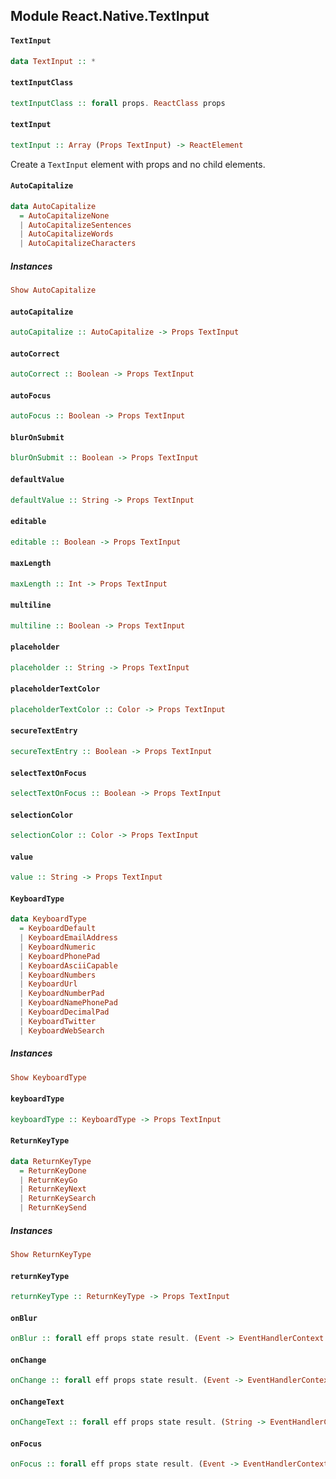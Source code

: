 ## Module React.Native.TextInput

#### `TextInput`

``` purescript
data TextInput :: *
```

#### `textInputClass`

``` purescript
textInputClass :: forall props. ReactClass props
```

#### `textInput`

``` purescript
textInput :: Array (Props TextInput) -> ReactElement
```

Create a `TextInput` element with props and no child elements.

#### `AutoCapitalize`

``` purescript
data AutoCapitalize
  = AutoCapitalizeNone
  | AutoCapitalizeSentences
  | AutoCapitalizeWords
  | AutoCapitalizeCharacters
```

##### Instances
``` purescript
Show AutoCapitalize
```

#### `autoCapitalize`

``` purescript
autoCapitalize :: AutoCapitalize -> Props TextInput
```

#### `autoCorrect`

``` purescript
autoCorrect :: Boolean -> Props TextInput
```

#### `autoFocus`

``` purescript
autoFocus :: Boolean -> Props TextInput
```

#### `blurOnSubmit`

``` purescript
blurOnSubmit :: Boolean -> Props TextInput
```

#### `defaultValue`

``` purescript
defaultValue :: String -> Props TextInput
```

#### `editable`

``` purescript
editable :: Boolean -> Props TextInput
```

#### `maxLength`

``` purescript
maxLength :: Int -> Props TextInput
```

#### `multiline`

``` purescript
multiline :: Boolean -> Props TextInput
```

#### `placeholder`

``` purescript
placeholder :: String -> Props TextInput
```

#### `placeholderTextColor`

``` purescript
placeholderTextColor :: Color -> Props TextInput
```

#### `secureTextEntry`

``` purescript
secureTextEntry :: Boolean -> Props TextInput
```

#### `selectTextOnFocus`

``` purescript
selectTextOnFocus :: Boolean -> Props TextInput
```

#### `selectionColor`

``` purescript
selectionColor :: Color -> Props TextInput
```

#### `value`

``` purescript
value :: String -> Props TextInput
```

#### `KeyboardType`

``` purescript
data KeyboardType
  = KeyboardDefault
  | KeyboardEmailAddress
  | KeyboardNumeric
  | KeyboardPhonePad
  | KeyboardAsciiCapable
  | KeyboardNumbers
  | KeyboardUrl
  | KeyboardNumberPad
  | KeyboardNamePhonePad
  | KeyboardDecimalPad
  | KeyboardTwitter
  | KeyboardWebSearch
```

##### Instances
``` purescript
Show KeyboardType
```

#### `keyboardType`

``` purescript
keyboardType :: KeyboardType -> Props TextInput
```

#### `ReturnKeyType`

``` purescript
data ReturnKeyType
  = ReturnKeyDone
  | ReturnKeyGo
  | ReturnKeyNext
  | ReturnKeySearch
  | ReturnKeySend
```

##### Instances
``` purescript
Show ReturnKeyType
```

#### `returnKeyType`

``` purescript
returnKeyType :: ReturnKeyType -> Props TextInput
```

#### `onBlur`

``` purescript
onBlur :: forall eff props state result. (Event -> EventHandlerContext eff props state result) -> Props TextInput
```

#### `onChange`

``` purescript
onChange :: forall eff props state result. (Event -> EventHandlerContext eff props state result) -> Props TextInput
```

#### `onChangeText`

``` purescript
onChangeText :: forall eff props state result. (String -> EventHandlerContext eff props state result) -> Props TextInput
```

#### `onFocus`

``` purescript
onFocus :: forall eff props state result. (Event -> EventHandlerContext eff props state result) -> Props TextInput
```


